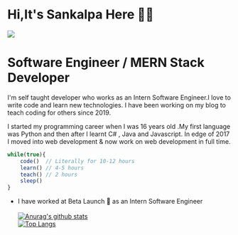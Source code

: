 # Hi,It's Sankalpa Here 🙋‍♂️

<img src="https://sankalpafernando.github.io/image/frame2.png"  />

# Software Engineer / MERN Stack Developer

I'm self taught developer who works as an Intern Software Engineer.I love to write code and learn new technologies. I have been working on my blog to teach coding for others since 2019.

I started my programming career when I was 16 years old .My first language was Python and then after I learnt C# , Java and Javascript. In edge of 2017 I moved into web development & now work on web development in full time.

```javascript
while(true){
    code()  // Literally for 10-12 hours
    learn() // 4-5 hours
    teach() // 2 hours
    sleep() 
}
```

* I have worked at Beta Launch 🔨 as an Intern Software Engineer
<br><br>
    [![Anurag's github stats](https://github-readme-stats.vercel.app/api?username=sankalpafernando)](https://github.com/anuraghazra/github-readme-stats)<br>
    [![Top Langs](https://github-readme-stats.vercel.app/api/top-langs/?username=sankalpafernando&layout=compact)](https://github.com/anuraghazra/github-readme-stats)



